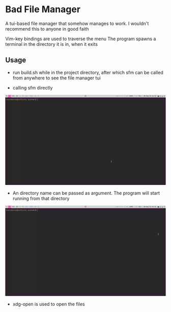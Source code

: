 # Bad File Manager

A tui-based file manager that somehow manages to work. I wouldn't recommend this to anyone in good faith

Vim-key bindings are used to traverse the menu 
The program spawns a terminal in the directory it is in, when it exits

## Usage
- run build.sh while in the project directory, after which sfm can be called from anywhere to see the file manager tui

- calling sfm directly

![](data/example.webp)
- An directory name can be passed as argument. 
The program will start running from that directory

![](data/example_arg.webp)
- xdg-open is used to open the files
